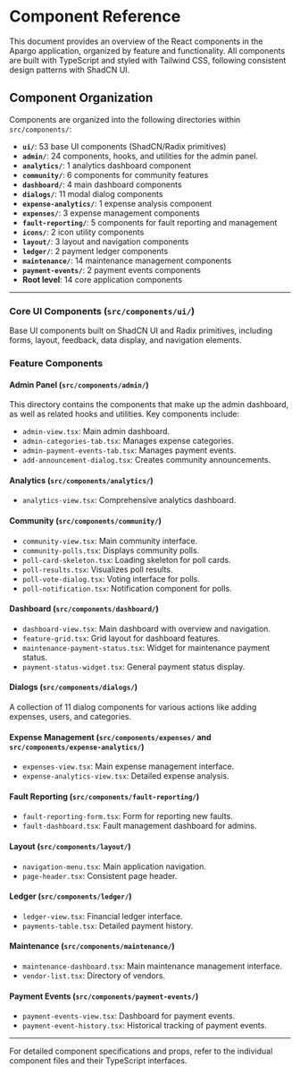 # Component Reference

This document provides an overview of the React components in the Apargo application, organized by feature and functionality. All components are built with TypeScript and styled with Tailwind CSS, following consistent design patterns with ShadCN UI.

## Component Organization

Components are organized into the following directories within `src/components/`:

-   **`ui/`**: 53 base UI components (ShadCN/Radix primitives)
-   **`admin/`**: 24 components, hooks, and utilities for the admin panel.
-   **`analytics/`**: 1 analytics dashboard component
-   **`community/`**: 6 components for community features
-   **`dashboard/`**: 4 main dashboard components
-   **`dialogs/`**: 11 modal dialog components
-   **`expense-analytics/`**: 1 expense analysis component
-   **`expenses/`**: 3 expense management components
-   **`fault-reporting/`**: 5 components for fault reporting and management
-   **`icons/`**: 2 icon utility components
-   **`layout/`**: 3 layout and navigation components
-   **`ledger/`**: 2 payment ledger components
-   **`maintenance/`**: 14 maintenance management components
-   **`payment-events/`**: 2 payment events components
-   **Root level**: 14 core application components

---

### Core UI Components (`src/components/ui/`)

Base UI components built on ShadCN UI and Radix primitives, including forms, layout, feedback, data display, and navigation elements.

### Feature Components

#### Admin Panel (`src/components/admin/`)

This directory contains the components that make up the admin dashboard, as well as related hooks and utilities. Key components include:

-   `admin-view.tsx`: Main admin dashboard.
-   `admin-categories-tab.tsx`: Manages expense categories.
-   `admin-payment-events-tab.tsx`: Manages payment events.
-   `add-announcement-dialog.tsx`: Creates community announcements.

#### Analytics (`src/components/analytics/`)

-   `analytics-view.tsx`: Comprehensive analytics dashboard.

#### Community (`src/components/community/`)

-   `community-view.tsx`: Main community interface.
-   `community-polls.tsx`: Displays community polls.
-   `poll-card-skeleton.tsx`: Loading skeleton for poll cards.
-   `poll-results.tsx`: Visualizes poll results.
-   `poll-vote-dialog.tsx`: Voting interface for polls.
-   `poll-notification.tsx`: Notification component for polls.

#### Dashboard (`src/components/dashboard/`)

-   `dashboard-view.tsx`: Main dashboard with overview and navigation.
-   `feature-grid.tsx`: Grid layout for dashboard features.
-   `maintenance-payment-status.tsx`: Widget for maintenance payment status.
-   `payment-status-widget.tsx`: General payment status display.

#### Dialogs (`src/components/dialogs/`)

A collection of 11 dialog components for various actions like adding expenses, users, and categories.

#### Expense Management (`src/components/expenses/` and `src/components/expense-analytics/`)

-   `expenses-view.tsx`: Main expense management interface.
-   `expense-analytics-view.tsx`: Detailed expense analysis.

#### Fault Reporting (`src/components/fault-reporting/`)

-   `fault-reporting-form.tsx`: Form for reporting new faults.
-   `fault-dashboard.tsx`: Fault management dashboard for admins.

#### Layout (`src/components/layout/`)

-   `navigation-menu.tsx`: Main application navigation.
-   `page-header.tsx`: Consistent page header.

#### Ledger (`src/components/ledger/`)

-   `ledger-view.tsx`: Financial ledger interface.
-   `payments-table.tsx`: Detailed payment history.

#### Maintenance (`src/components/maintenance/`)

-   `maintenance-dashboard.tsx`: Main maintenance management interface.
-   `vendor-list.tsx`: Directory of vendors.

#### Payment Events (`src/components/payment-events/`)

-   `payment-events-view.tsx`: Dashboard for payment events.
-   `payment-event-history.tsx`: Historical tracking of payment events.

---

For detailed component specifications and props, refer to the individual component files and their TypeScript interfaces.